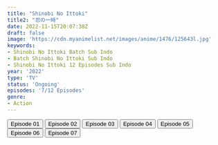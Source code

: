 ```yaml
---
title: "Shinobi No Ittoki"
title2: "忍の一時"
date: 2022-11-15T20:07:38Z
draft: false
image: 'https://cdn.myanimelist.net/images/anime/1476/125643l.jpg'
keywords:
- Shinobi No Ittoki Batch Sub Indo
- Batch Shinobi No Ittoki Sub Indo
- Shinobi No Ittoki 12 Episodes Sub Indo
year: '2022'
type: 'TV'
status: 'Ongoing'
episodes: '7/12 Episodes'
genre:
- Action
---
```


<div class="d-g gg-5 gtc-r ai-c">
<button onclick="window.open('?arc=aWc3rDhN0w_20221005/1/MP4/Kuramanime-SNBITK-01-480p-Huntersekai','_blank')">Episode 01</button>
<button onclick="window.open('?arc=RCZ9OE8WtV_20221011/2/MP4/Kuramanime-SNBITK-02-480p-Huntersekai','_blank')">Episode 02</button>
<button onclick="window.open('?arc=DRsvswlWDk_20221018/3/MP4/Kuramanime-SNBITK-03-480p-Huntersekai','_blank')">Episode 03</button>
<button onclick="window.open('?arc=7wWoosQYFx_20221025/4/MP4/Kuramanime-SNBITK-04-480p-Huntersekai','_blank')">Episode 04</button>
<button onclick="window.open('?arc=v8jW0Ic21C_20221101/5/MP4/Kuramanime-SNBITK-05-480p-Huntersekai','_blank')">Episode 05</button>
<button onclick="window.open('?arc=MXgwOVW3tP_20221108/6/MP4/Kuramanime-SNBITK-06-480p-Huntersekai','_blank')">Episode 06</button>
<button onclick="window.open('?arc=YUVuzqfkSx_20221115/7/MP4/Kuramanime-SNBITK-07-480p-BGlobal','_blank')">Episode 07</button>
</div>